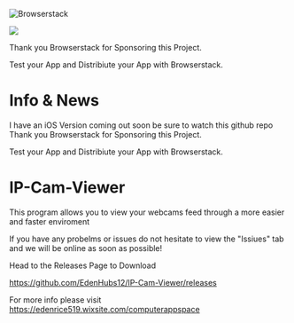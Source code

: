 
![Browserstack](https://i1.wp.com/www.diogonunes.com/blog/wp-content/uploads/2016/07/browserstack-logo.png?resize=840%2C276)


![](https://github.com/EdenHubs12/IP-Cam-Viewer-iOS-Mac/blob/master/Logo,Fonts%20and%20Text/IP%20Cam%20Viewer%20HD.jpeg?raw=true)

Thank you Browserstack for Sponsoring this Project.

Test your App and Distribiute your App with Browserstack.




# Info & News


I have an iOS Version coming out soon be sure to watch this github repo
Thank you Browserstack for Sponsoring this Project.

Test your App and Distribiute your App with Browserstack.






# IP-Cam-Viewer
This program allows you to view your webcams feed through a more easier and faster enviroment

If you have any probelms or issues do not hesitate to view the "Issiues" tab and we will be online as soon as possible!

Head to the Releases Page to Download 

https://github.com/EdenHubs12/IP-Cam-Viewer/releases

For more info please visit https://edenrice519.wixsite.com/computerappspace


